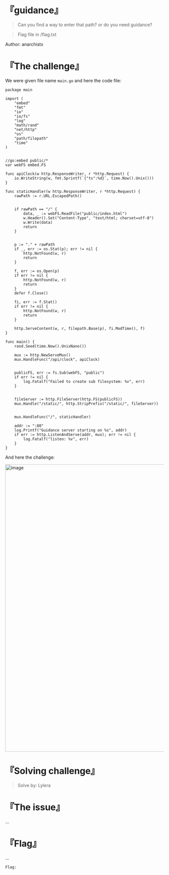 # 『guidance』
> Can you find a way to enter that path? or do you need guidance?

> Flag file in /flag.txt

Author: anarchistx

# 『The challenge』

We were given file name `main.go` and here the code file:
```
package main

import (
	"embed"
	"fmt"
	"io"
	"io/fs"
	"log"
	"math/rand"
	"net/http"
	"os"
	"path/filepath"
	"time"
)


//go:embed public/*
var webFS embed.FS

func apiClock(w http.ResponseWriter, r *http.Request) {
	io.WriteString(w, fmt.Sprintf(`{"ts":%d}`, time.Now().Unix()))
}

func staticHandler(w http.ResponseWriter, r *http.Request) {
	rawPath := r.URL.EscapedPath()


	if rawPath == "/" {
		data, _ := webFS.ReadFile("public/index.html")
		w.Header().Set("Content-Type", "text/html; charset=utf-8")
		w.Write(data)
		return
	}


	p := "." + rawPath
	if _, err := os.Stat(p); err != nil {
		http.NotFound(w, r)
		return
	}

	f, err := os.Open(p)
	if err != nil {
		http.NotFound(w, r)
		return
	}
	defer f.Close()

	fi, err := f.Stat()
	if err != nil {
		http.NotFound(w, r)
		return
	}

	http.ServeContent(w, r, filepath.Base(p), fi.ModTime(), f)
}

func main() {
	rand.Seed(time.Now().UnixNano())

	mux := http.NewServeMux()
	mux.HandleFunc("/api/clock", apiClock)


	publicFS, err := fs.Sub(webFS, "public")
	if err != nil {
		log.Fatalf("Failed to create sub filesystem: %v", err)
	}


	fileServer := http.FileServer(http.FS(publicFS))
	mux.Handle("/static/", http.StripPrefix("/static/", fileServer))


	mux.HandleFunc("/", staticHandler)

	addr := ":80"
	log.Printf("Guidance server starting on %s", addr)
	if err := http.ListenAndServe(addr, mux); err != nil {
		log.Fatalf("listen: %v", err)
	}
}
```

And here the challenge:

<img width="1894" height="910" alt="image" src="https://github.com/user-attachments/assets/117dff49-ec6f-485f-901c-c4b0b0a94eee" />

# 『Solving challenge』
> Solve by: Lylera

# 『The issue』

...

# 『Flag』

...

```
Flag:
```
